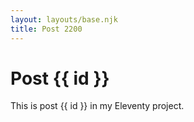 ```yaml
---
layout: layouts/base.njk
title: Post 2200
---
```


# Post {{ id }}

This is post {{ id }} in my Eleventy project.
